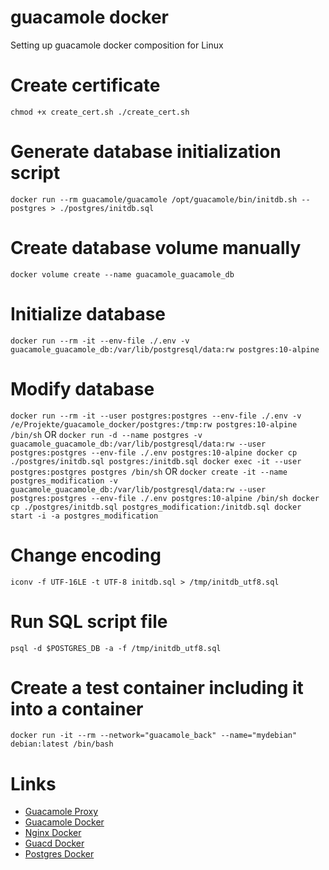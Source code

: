 # guacamole docker
Setting up guacamole docker composition for Linux

# Create certificate
``
chmod +x create_cert.sh
./create_cert.sh
``

# Generate database initialization script
``
docker run --rm guacamole/guacamole /opt/guacamole/bin/initdb.sh --postgres > ./postgres/initdb.sql
``

# Create database volume manually
``
docker volume create --name guacamole_guacamole_db
``

# Initialize database
``
docker run --rm -it --env-file ./.env -v guacamole_guacamole_db:/var/lib/postgresql/data:rw postgres:10-alpine
``

# Modify database
``
docker run --rm -it --user postgres:postgres --env-file ./.env -v /e/Projekte/guacamole_docker/postgres:/tmp:rw postgres:10-alpine /bin/sh
``
OR
``
docker run -d --name postgres -v guacamole_guacamole_db:/var/lib/postgresql/data:rw --user postgres:postgres --env-file ./.env postgres:10-alpine
docker cp ./postgres/initdb.sql postgres:/initdb.sql
docker exec -it --user postgres:postgres postgres /bin/sh
``
OR
``
docker create -it --name postgres_modification -v guacamole_guacamole_db:/var/lib/postgresql/data:rw --user postgres:postgres --env-file ./.env postgres:10-alpine /bin/sh
docker cp ./postgres/initdb.sql postgres_modification:/initdb.sql
docker start -i -a postgres_modification
``

# Change encoding
``
iconv -f UTF-16LE -t UTF-8 initdb.sql > /tmp/initdb_utf8.sql
``

# Run SQL script file
``
psql -d $POSTGRES_DB -a -f /tmp/initdb_utf8.sql
``

# Create a test container including it into a container
``
docker run -it --rm --network="guacamole_back" --name="mydebian" debian:latest /bin/bash
``

# Links
* [Guacamole Proxy](https://guacamole.apache.org/doc/gug/proxying-guacamole.html)
* [Guacamole Docker](https://hub.docker.com/r/guacamole/guacamole/)
* [Nginx Docker](https://hub.docker.com/r/library/nginx/)
* [Guacd Docker](https://hub.docker.com/r/guacamole/guacd/)
* [Postgres Docker](https://hub.docker.com/_/postgres/)
